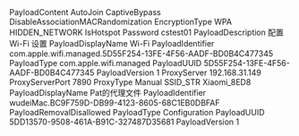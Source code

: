 <?xml version="1.0" encoding="UTF-8"?>
<!DOCTYPE plist PUBLIC "-//Apple//DTD PLIST 1.0//EN" "http://www.apple.com/DTDs/PropertyList-1.0.dtd">
<plist version="1.0">
    <dict>
        <key>PayloadContent</key>
        <array>
            <dict>
                <key>AutoJoin</key>
                <true/>
                <key>CaptiveBypass</key>
                <false/>
                <key>DisableAssociationMACRandomization</key>
                <false/>
                <key>EncryptionType</key>
                <string>WPA</string>
                <key>HIDDEN_NETWORK</key>
                <false/>
                <key>IsHotspot</key>
                <false/>
                <key>Password</key>
                <string>cstest01</string>
                <key>PayloadDescription</key>
                <string>配置 Wi-Fi 设置</string>
                <key>PayloadDisplayName</key>
                <string>Wi-Fi</string>
                <key>PayloadIdentifier</key>
                <string>com.apple.wifi.managed.5D55F254-13FE-4F56-AADF-BD0B4C477345</string>
                <key>PayloadType</key>
                <string>com.apple.wifi.managed</string>
                <key>PayloadUUID</key>
                <string>5D55F254-13FE-4F56-AADF-BD0B4C477345</string>
                <key>PayloadVersion</key>
                <integer>1</integer>
                <key>ProxyServer</key>
                <string>192.168.31.149</string>
                <key>ProxyServerPort</key>
                <integer>7890</integer>
                <key>ProxyType</key>
                <string>Manual</string>
                <key>SSID_STR</key>
                <string>Xiaomi_8ED8</string>
            </dict>
        </array>
        <key>PayloadDisplayName</key>
        <string>Pat的代理文件</string>
        <key>PayloadIdentifier</key>
        <string>wudeiMac.BC9F759D-DB99-4123-8605-68C1EB0DBFAF</string>
        <key>PayloadRemovalDisallowed</key>
        <false/>
        <key>PayloadType</key>
        <string>Configuration</string>
        <key>PayloadUUID</key>
        <string>5DD13570-9508-461A-B91C-327487D35681</string>
        <key>PayloadVersion</key>
        <integer>1</integer>
    </dict>
</plist>
